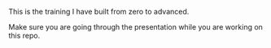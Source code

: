 This is the training I have built from zero to advanced. 

Make sure you are going through the presentation while you are working on this repo.